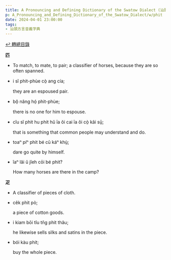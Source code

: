 ```yaml
---
title: A Pronouncing and Defining Dictionary of the Swatow Dialect (汕頭方言音義字典) / phit
p: A_Pronouncing_and_Defining_Dictionary_of_the_Swatow_Dialect/w/phit
date: 2024-04-01 23:00:00
tags: 
- 汕頭方言音義字典
---
```


[↩️ 轉總目錄](/A_Pronouncing_and_Defining_Dictionary_of_the_Swatow_Dialect)


**匹**
- To match, to mate, to pair; a classifier of horses, because they are so often spanned.

- i sĭ phit-phùe cò̤ ang cía;

  they are an espoused pair.

- bô̤ nâng hó̤ phit-phùe;

  there is no one for him to espouse.

- cĭu sĭ phit hu phit hŭ īa ŏi cai īa ŏi cò̤ kâi sṳ̄;

  that is something that common people may understand and do.

- toaⁿ píⁿ phit bé cū káⁿ khṳ̀;

  dare go quite by himself.

- îaⁿ lăi ŭ jîeh cōi bé phit?

  How many horses are there in the camp?

**疋**
- A classifier of pieces of cloth.

- cêk phit pò;

  a piece of cotton goods.

- i kiam bōi tîu tn̄g phit thâu;

  he likewise sells silks and satins in the piece.

- bói kàu phit;

  buy the whole piece.